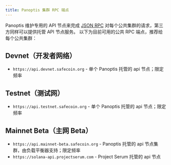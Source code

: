```yaml
---
title: Panoptis 集群 RPC 端点
---
```


Panoptis 维护专用的 API 节点来完成 [JSON RPC](developing/clients/jsonrpc-api.md) 对每个公共集群的请求，第三方同样可以提供托管 API 节点服务。 以下为目前可用的公共 RPC 端点，推荐给每个公共集群：

## Devnet（开发者网络）

- `https://api.devnet.safecoin.org` - 单个 Panoptis 托管的 api 节点；限定频率

## Testnet（测试网）

- `https://api.testnet.safecoin.org` - 单个 Panoptis 托管的 api 节点；限定频率

## Mainnet Beta（主网 Beta）

- `https://api.mainnet-beta.safecoin.org` - Panoptis 托管的 api 节点集群，由负载平衡器支持；限定频率
- `https://solana-api.projectserum.com` - Project Serum 托管的 api 节点
